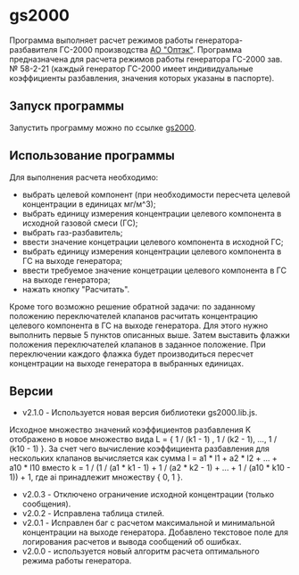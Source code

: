 # gs2000

Программа выполняет расчет режимов работы генератора-разбавителя ГС-2000 производства [АО "Оптэк"](https://optec.ru).
Программа предназначена для расчета режимов работы генератора ГС-2000 зав. № 58-2-21 (каждый генератор ГС-2000
имеет индивидуальные коэффициенты разбавления, значения которых указаны в паспорте).

## Запуск программы

Запустить программу можно по ссылке [gs2000](https://ave6990.github.io/gs2000/gs2000.html).

## Использование программы

Для выполнения расчета необходимо:
* выбрать целевой компонент (при необходимости пересчета целевой концентрации в единицах мг/м^3);
* выбрать единицу измерения концентрации целевого компонента в исходной газовой смеси (ГС);
* выбрать газ-разбавитель;
* ввести значение концетрации целевого компонента в исходной ГС;
* выбрать единицу измерения концентрации целевого компонента в ГС на выходе генератора;
* ввести требуемое значение концетрации целевого компонента в ГС на выходе генератора;
* нажать кнопку "Расчитать".

Кроме того возможно решение обратной задачи: по заданному положению переключателей клапанов расчитать
концентрацию целевого компонента в ГС на выходе генератора. Для этого нужно выполнить первые 5 пунктов
описанных выше. Затем выставить флажки положения переключателей клапанов в заданное положение. 
При переключении каждого флажка будет производиться пересчет концентрации на выходе генератора в выбранных единицах.

## Версии

* v2.1.0 - Используется новая версия библиотеки gs2000.lib.js.

Исходное множество значений коэффициентов разбавления K отображено в
новое множество вида L = { 1 / (k1 - 1) , 1 / (k2 - 1), ..., 1 / (k10 - 1) }.
За счет чего вычисление коэффициента разбавления для нескольких клапанов
вычисляется как сумма 
l = a1 * l1 + a2 * l2 + ... + a10 * l10
вместо 
k = 1 / (1 / (a1 * k1 - 1) + 1 / (a2 * k2 - 1) + ... + 1 / (a10 * k10 - 1)) + 1,
где ai принадлежит множеству { 0, 1 }.

* v2.0.3 - Отключено ограничение исходной концентрации (только сообщения).
* v2.0.2 - Исправлена таблица стилей.
* v2.0.1 - Исправлен баг с расчетом максимальной и минимальной концентрации на выходе генератора.
Добавлено текстовое поле для логирования расчетов и вывода сообщений об ошибках.
* v2.0.0 - используется новый алгоритм расчета оптимального режима работы генератора.
